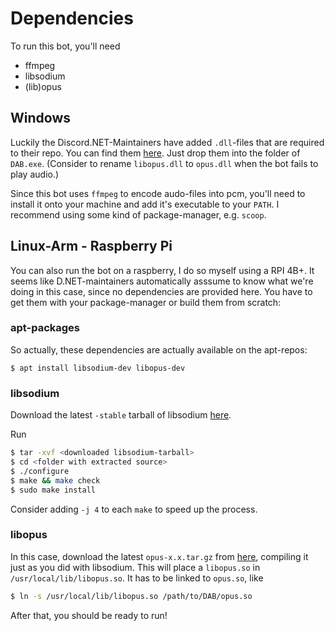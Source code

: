# Dependencies
To run this bot, you'll need 
- ffmpeg
- libsodium
- (lib)opus

## Windows
Luckily the Discord.NET-Maintainers have added `.dll`-files that are required to their repo. 
You can find them [here](https://github.com/discord-net/Discord.Net/tree/dev/voice-natives). 
Just drop them into the folder of `DAB.exe`.
(Consider to rename `libopus.dll` to `opus.dll` when the bot fails to play audio.)

Since this bot uses `ffmpeg` to encode audo-files into pcm, you'll need to install it onto your machine and add it's executable to your `PATH`. 
I recommend using some kind of package-manager, e.g. `scoop`.

## Linux-Arm - Raspberry Pi
You can also run the bot on a raspberry, I do so myself using a RPI 4B+.
It seems like D.NET-maintainers automatically asssume to know what we're doing in this case,
since no dependencies are provided here. You have to get them with your package-manager or build them from scratch:

### apt-packages
So actually, these dependencies are actually available on the apt-repos:
```console
$ apt install libsodium-dev libopus-dev
```

### libsodium
Download the latest `-stable` tarball of libsodium [here](https://download.libsodium.org/libsodium/releases/).

Run
```bash
$ tar -xvf <downloaded libsodium-tarball>
$ cd <folder with extracted source>
$ ./configure
$ make && make check
$ sudo make install
```
Consider adding `-j 4` to each `make` to speed up the process.

### libopus
In this case, download the latest `opus-x.x.tar.gz` from [here](https://ftp.osuosl.org/pub/xiph/releases/opus/),
compiling it just as you did with libsodium.
This will place a `libopus.so` in `/usr/local/lib/libopus.so`.
It has to be linked to `opus.so`, like
```bash
$ ln -s /usr/local/lib/libopus.so /path/to/DAB/opus.so
```

After that, you should be ready to run!
